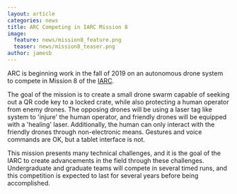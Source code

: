 ```yaml
---
layout: article
categories: news
title: ARC Competing in IARC Mission 8
image:
  feature: news/mission8_feature.png
  teaser: news/mission8_teaser.png
author: jamesb
---
```

ARC is beginning work in the fall of 2019 on an autonomous drone system to compete in Mission 8 of the [IARC](http://aerialroboticscompetition.org/).

The goal of the mission is to create a small drone swarm capable of seeking out a QR code key to a locked crate, while also protecting a human operator from enemy drones. The opposing drones will be using a laser tag like system to 'injure' the human operator, and friendly drones will be equipped with a 'healing' laser. Additionally, the human can only interact with the friendly drones through non-electronic means. Gestures and voice commands are OK, but a tablet interface is not.

This mission presents many technical challenges, and it is the goal of the IARC to create advancements in the field through these challenges. Undergraduate and graduate teams will compete in several timed runs, and this competition is expected to last for several years before being accomplished.
